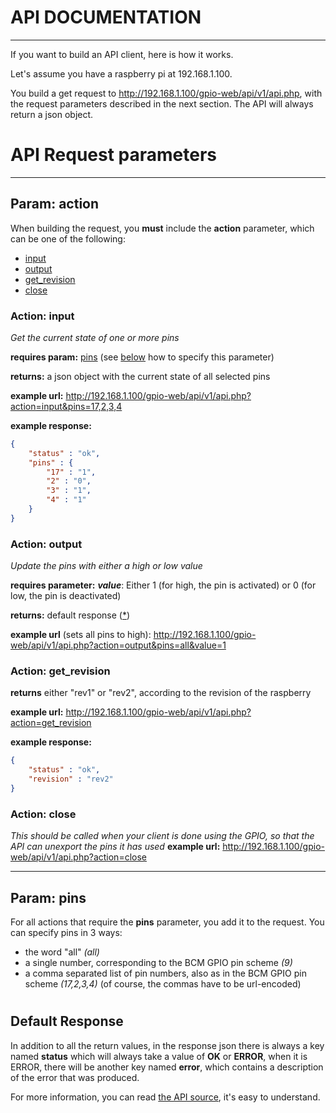 API DOCUMENTATION
=================
- - -
If you want to build an API client, here is how it works.

Let's assume you have a raspberry pi at 192.168.1.100.

You build a get request to http://192.168.1.100/gpio-web/api/v1/api.php, with the request parameters described in the next section. The API will always return a json object.
# API Request parameters #
- - -

## Param: action ##
When building the request, you <b>must</b> include the <b>action</b> parameter, which can be one of the following:
* [input](https://github.com/twinone/gpio-web/blob/master/APIDOC.md#action-input)
* [output](https://github.com/twinone/gpio-web/blob/master/APIDOC.md#action-output)
* [get_revision](https://github.com/twinone/gpio-web/blob/master/APIDOC.md#action-get_revision)
* [close](https://github.com/twinone/gpio-web/blob/master/APIDOC.md#action-close)

### Action: input ###
<i>Get the current state of one or more pins</i>

<b>requires param:</b> <u>pins</u> (see [below](https://github.com/twinone/gpio-web/blob/master/APIDOC.md#param-pins) how to specify this parameter)

<b>returns:</b> a json object with the current state of all selected pins

<b>example url:</b> http://192.168.1.100/gpio-web/api/v1/api.php?action=input&pins=17,2,3,4

<b>example response:</b>

``` json
{
    "status" : "ok",
    "pins" : {
        "17" : "1",
        "2" : "0",
        "3" : "1",
        "4" : "1"
    }
}
```

### Action: output ###
<i>Update the pins with either a high or low value</i>

<b>requires parameter:</b> ***value***: Either 1 (for high, the pin is activated) or 0 (for low, the pin is deactivated)

<b>returns:</b> default response ([*](https://github.com/twinone/gpio-web/blob/master/APIDOC.md#default-response))

<b>example url</b> (sets all pins to high): http://192.168.1.100/gpio-web/api/v1/api.php?action=output&pins=all&value=1

### Action: get_revision ###
<b>returns</b> either "rev1" or "rev2", according to the revision of the raspberry

<b>example url:</b> http://192.168.1.100/gpio-web/api/v1/api.php?action=get_revision

<b>example response:</b>

``` json
{
    "status" : "ok",
    "revision" : "rev2"
}
```

### Action: close ###
<i>This should be called when your client is done using the GPIO, so that the API can unexport the pins it has used</i>
<b>example url:</b> http://192.168.1.100/gpio-web/api/v1/api.php?action=close

- - -

## Param: pins ##
For all actions that require the <b>pins</b> parameter, you add it to the request.
You can specify pins in 3 ways:
* the word "all" <i>(all)</i>
* a single number, corresponding to the BCM GPIO pin scheme <i>(9)</i>
* a comma separated list of pin numbers, also as in the BCM GPIO pin scheme <i>(17,2,3,4)</i> (of course, the commas have to be url-encoded)

#

## Default Response ##
In addition to all the return values, in the response json there is always a key named <b>status</b> which will always take a value of <b>OK</b> or <b>ERROR</b>, when it is ERROR, there will be another key named <b>error</b>, which contains a description of the error that was produced.


For more information, you can read [the API source](https://github.com/twinone/gpio-web/blob/master/api/v1/api.php), it's easy to understand.



